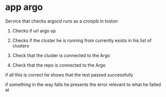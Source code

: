 # app argo

Service that checks argocd runs as a cronjob in toston

1. Checks if url argo up

2. Checks if the cluster he is running from currently exists in his list of clusters

3. Check that the cluster is connected to the Argo

4. Check that the repo is connected to the Argo

if all this is correct he shows that the test passed successfully

if something in the way falls he presents the error relevant to what he failed at
